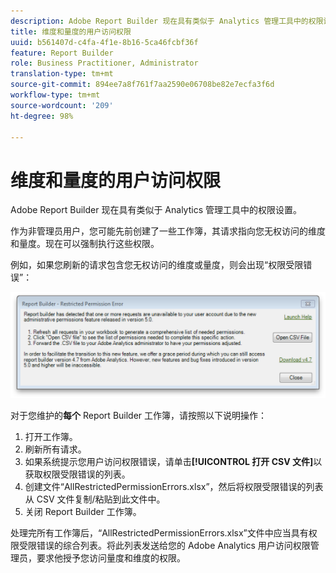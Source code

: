 ```yaml
---
description: Adobe Report Builder 现在具有类似于 Analytics 管理工具中的权限设置。
title: 维度和量度的用户访问权限
uuid: b561407d-c4fa-4f1e-8b16-5ca46fcbf36f
feature: Report Builder
role: Business Practitioner, Administrator
translation-type: tm+mt
source-git-commit: 894ee7a8f761f7aa2590e06708be82e7ecfa3f6d
workflow-type: tm+mt
source-wordcount: '209'
ht-degree: 98%

---
```



# 维度和量度的用户访问权限

Adobe Report Builder 现在具有类似于 Analytics 管理工具中的权限设置。

作为非管理员用户，您可能先前创建了一些工作簿，其请求指向您无权访问的维度和量度。现在可以强制执行这些权限。

例如，如果您刷新的请求包含您无权访问的维度或量度，则会出现“权限受限错误”：

![](assets/arb_restrc_perm.png)

对于您维护的&#x200B;**每个** Report Builder 工作簿，请按照以下说明操作：

1. 打开工作簿。
1. 刷新所有请求。
1. 如果系统提示您用户访问权限错误，请单击&#x200B;**[!UICONTROL 打开 CSV 文件]**&#x200B;以获取权限受限错误的列表。
1. 创建文件“AllRestrictedPermissionErrors.xlsx”，然后将权限受限错误的列表从 CSV 文件复制/粘贴到此文件中。
1. 关闭 Report Builder 工作簿。

处理完所有工作簿后，“AllRestrictedPermissionErrors.xlsx”文件中应当具有权限受限错误的综合列表。将此列表发送给您的 Adobe Analytics 用户访问权限管理员，要求他授予您访问量度和维度的权限。
